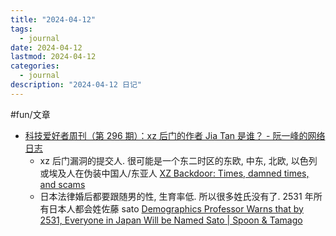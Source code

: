 ```yaml
---
title: "2024-04-12"
tags:
  - journal
date: 2024-04-12
lastmod: 2024-04-12
categories:
  - journal
description: "2024-04-12 日记"
---
```


#fun/文章

- [科技爱好者周刊（第 296 期）：xz 后门的作者 Jia Tan 是谁？ - 阮一峰的网络日志](http://www.ruanyifeng.com/blog/2024/04/weekly-issue-296.html)
    - xz 后门漏洞的提交人. 很可能是一个东二时区的东欧, 中东, 北欧, 以色列或埃及人在伪装中国人/东亚人 [XZ Backdoor: Times, damned times, and scams](https://rheaeve.substack.com/p/xz-backdoor-times-damned-times-and)
    - 日本法律婚后都要跟随男的性, 生育率低. 所以很多姓氏没有了. 2531 年所有日本人都会姓佐藤 sato [Demographics Professor Warns that by 2531, Everyone in Japan Will be Named Sato | Spoon & Tamago](https://www.spoon-tamago.com/2531-sato-surname-problem/)
